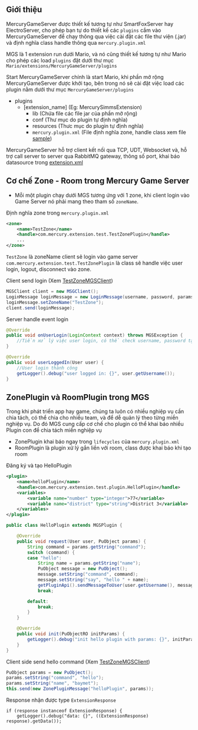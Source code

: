 ## Giới thiệu
MercuryGameServer được thiết kế tương tự như SmartFoxServer hay ElectroServer, cho phép bạn tự do thiết kế các `plugins` cắm vào MercuryGameServer để chạy thông qua việc cài đặt các file thư viện (.jar) và định nghĩa class handle thông qua `mercury.plugin.xml`

MGS là 1 extension run dưới Mario, và nó cũng thiết kế tương tự như Mario cho phép các load `plugins` đặt dưới thư mục `Mario/extensions/MercuryGameServer/plugins`

Start MercuryGameServer chính là start Mario, khi phần mở rộng MercuryGameServer được khởi tạo, bên trong nó sẽ cài đặt việc load các plugin nằm dưới thư mục `MercuryGameServer/plugins`

- plugins
    - [extension_name] (Eg: MercurySimmsExtension)
        - lib (Chứa file các file jar của phần mở rộng)
        - conf (Thư mục do plugin tự định nghĩa)
        - resources (Thưc mục do plugin tự định nghĩa)
        - `mercury.plugin.xml` (File định nghĩa zone, handle class xem file [sample](samp/mercury.plugin.xml))

MercuryGameServer hỗ trợ client kết nối qua TCP, UDT, Websocket và, hỗ trợ call server to server qua RabbitMQ gateway, thông số port, khai báo datasource trong [extension.xml](extension.xml)

## Cơ chế Zone - Room trong Mercury Game Server

* Mỗi một plugin chạy dưới MGS tương ứng với 1 zone, khi client login vào Game Server nó phải mang theo tham số `zoneName`. 

Định nghĩa zone trong `mercury.plugin.xml`

```xml
<zone>
    <name>TestZone</name>
    <handle>com.mercury.extension.test.TestZonePlugin</handle>
    ...
</zone>
```

`TestZone` là zoneName client sẽ login vào game server
`com.mercury.extension.test.TestZonePlugin` là class sẽ handle việc user login, logout, disconnect vào zone.

Client send login (Xem [TestZoneMGSClient](/MGSApi/src/test/java/com/mercury/client/test/TestZoneMGSClient.java))
```java
MGSClient client = new MSGClient();
LoginMessage loginMessage = new LoginMessage(username, password, params);
loginMessage.setZoneName("TestZone");
client.send(loginMessage);
```
Server handle event login

```java
@Override
public void onUserLogin(LoginContext context) throws MGSException {
    //Tiền xử lý việc user login, có thể check username, password tại đây
}

@Override
public void userLoggedIn(User user) {
    //User login thành công
    getLogger().debug("user logged in: {}", user.getUsername());
}
```
## ZonePlugin và RoomPlugin trong MGS
Trong khi phát triển app hay game, chúng ta luôn có nhiều nghiệp vụ cần chia tách, có thể chia cho nhiều team, và để dễ quản lý theo từng miền nghiệp vụ. Do đó MGS cung cấp cơ chế cho plugin có thể khai báo nhiều Plugin con để chia tách miền nghiệp vụ

* ZonePlugin khai báo ngay trong `lifecycles` của `mercury.plugin.xml`
* RoomPlugin là plugin xử lý gắn liền với room, class được khai báo khi tạo room

Đăng ký và tạo HelloPlugin

```xml
<plugin>
    <name>helloPlugin</name>
    <handle>com.mercury.extension.test.plugin.HelloPlugin</handle>
    <variables>
        <variable name="number" type="integer">77</variable>
        <variable name="district" type="string">District 3</variable>
    </variables>
</plugin>
```
```java
public class HelloPlugin extends MGSPlugin {

	@Override
	public void request(User user, PuObject params) {
		String command = params.getString("command");
		switch (command) {
		case "hello":
			String name = params.getString("name");
			PuObject message = new PuObject();
			message.setString("command", command);
			message.setString("say", "hello " + name);
			getPluginApi().sendMessageToUser(user.getUsername(), message);
			break;

		default:
			break;
		}
	}

	@Override
	public void init(PuObjectRO initParams) {
		getLogger().debug("init hello plugin with params: {}", initParams);
	}
}
```
Client side send hello command (Xem [TestZoneMGSClient](/MGSApi/src/test/java/com/mercury/client/test/TestZoneMGSClient.java))
```java
PuObject params = new PuObject();
params.setString("command", "hello");
params.setString("name", "baymet");
this.send(new ZonePluginMessage("helloPlugin", params));
```
Response nhận được type `ExtensionResponse`
```
if (response instanceof ExtensionResponse) {
    getLogger().debug("data: {}", ((ExtensionResponse) response).getData());
```